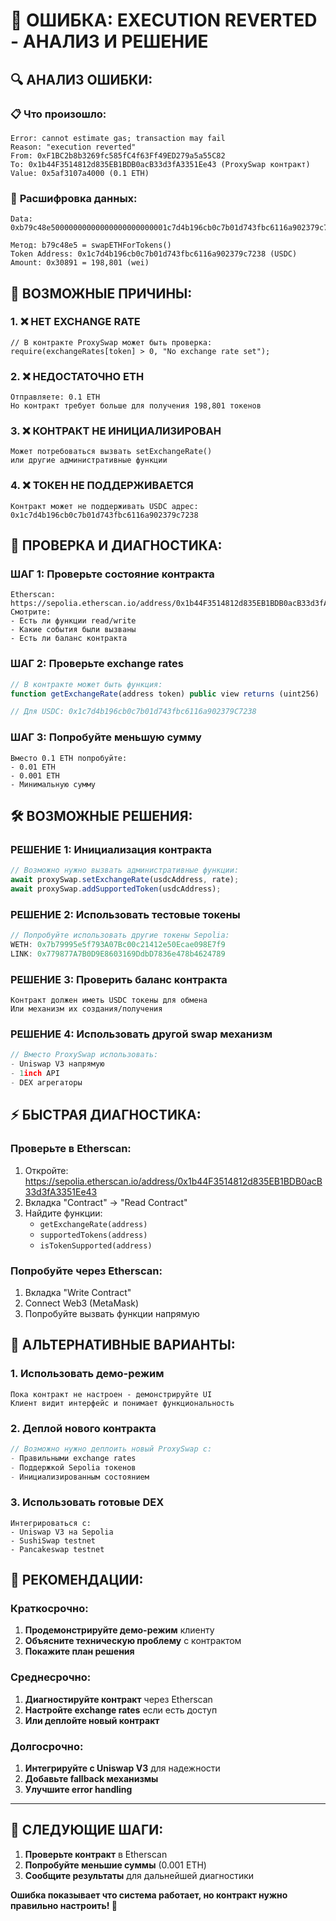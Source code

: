 # 🚨 ОШИБКА: EXECUTION REVERTED - АНАЛИЗ И РЕШЕНИЕ

## 🔍 **АНАЛИЗ ОШИБКИ:**

### 📋 **Что произошло:**
```
Error: cannot estimate gas; transaction may fail
Reason: "execution reverted"
From: 0xF1BC2b8b3269fc585fC4f63Ff49ED279a5a55C82
To: 0x1b44F3514812d835EB1BDB0acB33d3fA3351Ee43 (ProxySwap контракт)
Value: 0x5af3107a4000 (0.1 ETH)
```

### 🎯 **Расшифровка данных:**
```
Data: 0xb79c48e50000000000000000000000001c7d4b196cb0c7b01d743fbc6116a902379c72380000000000000000000000000000000000000000000000000000000000030891

Метод: b79c48e5 = swapETHForTokens()
Token Address: 0x1c7d4b196cb0c7b01d743fbc6116a902379c7238 (USDC)
Amount: 0x30891 = 198,801 (wei)
```

## 🚨 **ВОЗМОЖНЫЕ ПРИЧИНЫ:**

### 1. **❌ НЕТ EXCHANGE RATE**
```solidity
// В контракте ProxySwap может быть проверка:
require(exchangeRates[token] > 0, "No exchange rate set");
```

### 2. **❌ НЕДОСТАТОЧНО ETH**
```
Отправляете: 0.1 ETH
Но контракт требует больше для получения 198,801 токенов
```

### 3. **❌ КОНТРАКТ НЕ ИНИЦИАЛИЗИРОВАН**
```
Может потребоваться вызвать setExchangeRate() 
или другие административные функции
```

### 4. **❌ ТОКЕН НЕ ПОДДЕРЖИВАЕТСЯ**
```
Контракт может не поддерживать USDC адрес:
0x1c7d4b196cb0c7b01d743fbc6116a902379c7238
```

## 🔧 **ПРОВЕРКА И ДИАГНОСТИКА:**

### **ШАГ 1: Проверьте состояние контракта**
```
Etherscan: https://sepolia.etherscan.io/address/0x1b44F3514812d835EB1BDB0acB33d3fA3351Ee43
Смотрите:
- Есть ли функции read/write
- Какие события были вызваны
- Есть ли баланс контракта
```

### **ШАГ 2: Проверьте exchange rates**
```javascript
// В контракте может быть функция:
function getExchangeRate(address token) public view returns (uint256)

// Для USDC: 0x1c7d4b196cb0c7b01d743fbc6116a902379C7238
```

### **ШАГ 3: Попробуйте меньшую сумму**
```
Вместо 0.1 ETH попробуйте:
- 0.01 ETH
- 0.001 ETH  
- Минимальную сумму
```

## 🛠️ **ВОЗМОЖНЫЕ РЕШЕНИЯ:**

### **РЕШЕНИЕ 1: Инициализация контракта**
```javascript
// Возможно нужно вызвать административные функции:
await proxySwap.setExchangeRate(usdcAddress, rate);
await proxySwap.addSupportedToken(usdcAddress);
```

### **РЕШЕНИЕ 2: Использовать тестовые токены**
```javascript
// Попробуйте использовать другие токены Sepolia:
WETH: 0x7b79995e5f793A07Bc00c21412e50Ecae098E7f9
LINK: 0x779877A7B0D9E8603169DdbD7836e478b4624789
```

### **РЕШЕНИЕ 3: Проверить баланс контракта**
```
Контракт должен иметь USDC токены для обмена
Или механизм их создания/получения
```

### **РЕШЕНИЕ 4: Использовать другой swap механизм**
```javascript
// Вместо ProxySwap использовать:
- Uniswap V3 напрямую
- 1inch API
- DEX агрегаторы
```

## ⚡ **БЫСТРАЯ ДИАГНОСТИКА:**

### **Проверьте в Etherscan:**
1. Откройте: https://sepolia.etherscan.io/address/0x1b44F3514812d835EB1BDB0acB33d3fA3351Ee43
2. Вкладка "Contract" → "Read Contract"
3. Найдите функции:
   - `getExchangeRate(address)`
   - `supportedTokens(address)`
   - `isTokenSupported(address)`

### **Попробуйте через Etherscan:**
1. Вкладка "Write Contract"
2. Connect Web3 (MetaMask)
3. Попробуйте вызвать функции напрямую

## 🎯 **АЛЬТЕРНАТИВНЫЕ ВАРИАНТЫ:**

### **1. Использовать демо-режим**
```
Пока контракт не настроен - демонстрируйте UI
Клиент видит интерфейс и понимает функциональность
```

### **2. Деплой нового контракта**
```javascript
// Возможно нужно деплоить новый ProxySwap с:
- Правильными exchange rates
- Поддержкой Sepolia токенов  
- Инициализированным состоянием
```

### **3. Использовать готовые DEX**
```
Интегрироваться с:
- Uniswap V3 на Sepolia
- SushiSwap testnet
- Pancakeswap testnet
```

## 🚀 **РЕКОМЕНДАЦИИ:**

### **Краткосрочно:**
1. **Продемонстрируйте демо-режим** клиенту
2. **Объясните техническую проблему** с контрактом
3. **Покажите план решения**

### **Среднесрочно:**
1. **Диагностируйте контракт** через Etherscan
2. **Настройте exchange rates** если есть доступ
3. **Или деплойте новый контракт**

### **Долгосрочно:**
1. **Интегрируйте с Uniswap V3** для надежности
2. **Добавьте fallback механизмы**
3. **Улучшите error handling**

---

## 🎯 **СЛЕДУЮЩИЕ ШАГИ:**

1. **Проверьте контракт** в Etherscan
2. **Попробуйте меньшие суммы** (0.001 ETH)
3. **Сообщите результаты** для дальнейшей диагностики

**Ошибка показывает что система работает, но контракт нужно правильно настроить! 🔧**
